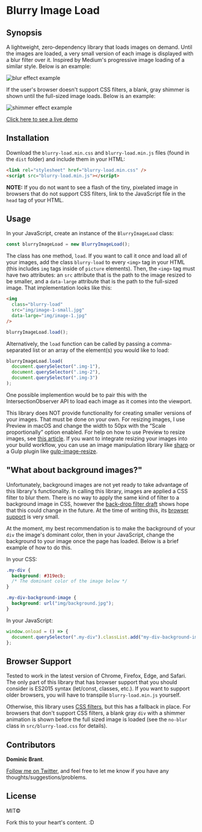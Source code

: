 # Blurry Image Load

## Synopsis

A lightweight, zero-dependency library that loads images on demand. Until the images are loaded, a very small version of each image is displayed with a blur filter over it. Inspired by Medium's progressive image loading of a similar style. Below is an example:

![blur effect example](img/blur-effect.gif)

If the user's browser doesn't support CSS filters, a blank, gray shimmer is shown until the full-sized image loads. Below is an example:

![shimmer effect example](img/shimmer-effect.gif)

[Click here to see a live demo](https://dombrant.github.io/blurry-image-load/)

## Installation

Download the `blurry-load.min.css` and `blurry-load.min.js` files (found in the `dist` folder) and include them in your HTML:

```html
<link rel="stylesheet" href="blurry-load.min.css" />
<script src="blurry-load.min.js"></script>
```

**NOTE:** If you do not want to see a flash of the tiny, pixelated image in browsers that do not support CSS filters, link to the JavaScript file in the `head` tag of your HTML.

## Usage

In your JavaScript, create an instance of the `BlurryImageLoad` class:

```js
const blurryImageLoad = new BlurryImageLoad();
```

The class has one method, `load`. If you want to call it once and load all of your images, add the class `blurry-load` to every `<img>` tag in your HTML (this includes `img` tags inside of `picture` elements). Then, the `<img>` tag must have two attributes: an `src` attribute that is the path to the image resized to be smaller, and a `data-large` attribute that is the path to the full-sized image. That implementation looks like this:

```html
<img
  class="blurry-load"
  src="img/image-1-small.jpg"
  data-large="img/image-1.jpg"
/>
```

```js
blurryImageLoad.load();
```

Alternatively, the `load` function can be called by passing a comma-separated list or an array of the element(s) you would like to load:

```js
blurryImageLoad.load(
  document.querySelector(".img-1"),
  document.querySelector(".img-2"),
  document.querySelector(".img-3")
);
```

One possible implemention would be to pair this with the IntersectionObserver API to load each image as it comes into the viewport.

This library does NOT provide functionality for creating smaller versions of your images. That must be done on your own. For resizing images, I use Preview in macOS and change the width to 50px with the “Scale proportionally” option enabled. For help on how to use Preview to resize images, see [this article](https://support.apple.com/kb/PH5936?locale=en_US). If you want to integrate resizing your images into your build workflow, you can use an image manipulation library like [sharp](https://github.com/lovell/sharp) or a Gulp plugin like [gulp-image-resize](https://github.com/scalableminds/gulp-image-resize).

## "What about background images?"

Unfortunately, background images are not yet ready to take advantage of this library's functionality. In calling this library, images are applied a CSS filter to blur them. There is no way to apply the same kind of filter to a background image in CSS, however the [back-drop filter draft](https://drafts.fxtf.org/filter-effects-2/#BackdropFilterProperty) shows hope that this could change in the future. At the time of writing this, its [browser support](http://caniuse.com/#feat=css-backdrop-filter) is very small.

At the moment, my best recommendation is to make the background of your `div` the image's dominant color, then in your JavaScript, change the background to your image once the page has loaded. Below is a brief example of how to do this.

In your CSS:

```css
.my-div {
  background: #319ecb;
  /* The dominant color of the image below */
}

.my-div-background-image {
  background: url("img/background.jpg");
}
```

In your JavaScript:

```js
window.onload = () => {
  document.querySelector(".my-div").classList.add("my-div-background-image");
};
```

## Browser Support

Tested to work in the latest version of Chrome, Firefox, Edge, and Safari. The only part of this library that has browser support that you should consider is ES2015 syntax (let/const, classes, etc.). If you want to support older browsers, you will have to transpile `blurry-load.min.js` yourself.

Otherwise, this library uses [CSS filters](http://caniuse.com/#feat=css-filters), but this has a fallback in place. For browsers that don't support CSS filters, a blank gray `div` with a shimmer animation is shown before the full sized image is loaded (see the `no-blur` class in `src/blurry-load.css` for details).

## Contributors

**Dominic Brant**.

[Follow me on Twitter](https://twitter.com/dombrant), and feel free to let me know if you have any thoughts/suggestions/problems.

## License

MIT©

Fork this to your heart's content. :D
